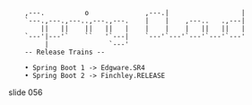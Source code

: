         
        ,---.          o              ,---.|                  |
        `---.,---.,---..,---.,---.    |    |    ,---..   .,---|
            ||   ||    ||   ||   |    |    |    |   ||   ||   |
        `---'|---'`    ``   '`---|    `---'`---'`---'`---'`---'
             |               `---'
        -- Release Trains --

        • Spring Boot 1 -> Edgware.SR4
        • Spring Boot 2 -> Finchley.RELEASE

















































































slide 056
